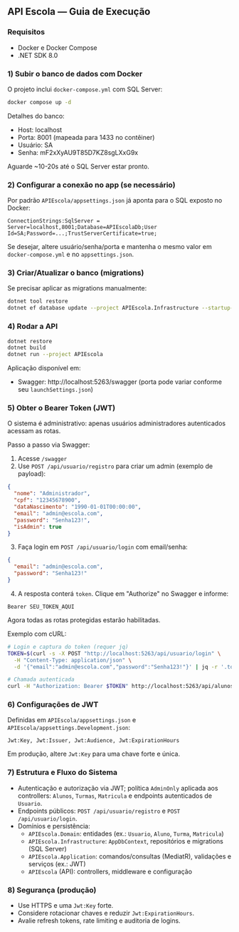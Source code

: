 ## API Escola — Guia de Execução

### Requisitos

- Docker e Docker Compose
- .NET SDK 8.0

### 1) Subir o banco de dados com Docker

O projeto inclui `docker-compose.yml` com SQL Server:

```bash
docker compose up -d
```

Detalhes do banco:
- Host: localhost
- Porta: 8001 (mapeada para 1433 no contêiner)
- Usuário: SA
- Senha: mF2xXyAU9T85D7KZ8sgLXxG9x

Aguarde ~10-20s até o SQL Server estar pronto.

### 2) Configurar a conexão no app (se necessário)

Por padrão `APIEscola/appsettings.json` já aponta para o SQL exposto no Docker:

```
ConnectionStrings:SqlServer = Server=localhost,8001;Database=APIEscolaDb;User Id=SA;Password=...;TrustServerCertificate=true;
```

Se desejar, altere usuário/senha/porta e mantenha o mesmo valor em `docker-compose.yml` e no `appsettings.json`.

### 3) Criar/Atualizar o banco (migrations)

Se precisar aplicar as migrations manualmente:

```bash
dotnet tool restore
dotnet ef database update --project APIEscola.Infrastructure --startup-project APIEscola
```

### 4) Rodar a API

```bash
dotnet restore
dotnet build
dotnet run --project APIEscola
```

Aplicação disponível em:
- Swagger: http://localhost:5263/swagger (porta pode variar conforme seu `launchSettings.json`)

### 5) Obter o Bearer Token (JWT)

O sistema é administrativo: apenas usuários administradores autenticados acessam as rotas.

Passo a passo via Swagger:
1. Acesse `/swagger`
2. Use `POST /api/usuario/registro` para criar um admin (exemplo de payload):

```json
{
  "nome": "Administrador",
  "cpf": "12345678900",
  "dataNascimento": "1990-01-01T00:00:00",
  "email": "admin@escola.com",
  "password": "Senha123!",
  "isAdmin": true
}
```

3. Faça login em `POST /api/usuario/login` com email/senha:

```json
{
  "email": "admin@escola.com",
  "password": "Senha123!"
}
```

4. A resposta conterá `token`. Clique em "Authorize" no Swagger e informe:

```
Bearer SEU_TOKEN_AQUI
```

Agora todas as rotas protegidas estarão habilitadas.

Exemplo com cURL:

```bash
# Login e captura do token (requer jq)
TOKEN=$(curl -s -X POST "http://localhost:5263/api/usuario/login" \
  -H "Content-Type: application/json" \
  -d '{"email":"admin@escola.com","password":"Senha123!"}' | jq -r '.token')

# Chamada autenticada
curl -H "Authorization: Bearer $TOKEN" http://localhost:5263/api/alunos
```

### 6) Configurações de JWT

Definidas em `APIEscola/appsettings.json` e `APIEscola/appsettings.Development.json`:

```
Jwt:Key, Jwt:Issuer, Jwt:Audience, Jwt:ExpirationHours
```

Em produção, altere `Jwt:Key` para uma chave forte e única.

### 7) Estrutura e Fluxo do Sistema

- Autenticação e autorização via JWT; política `AdminOnly` aplicada aos controllers: `Alunos`, `Turmas`, `Matricula` e endpoints autenticados de `Usuario`.
- Endpoints públicos: `POST /api/usuario/registro` e `POST /api/usuario/login`.
- Domínios e persistência:
  - `APIEscola.Domain`: entidades (ex.: `Usuario`, `Aluno`, `Turma`, `Matricula`)
  - `APIEscola.Infrastructure`: `AppDbContext`, repositórios e migrations (SQL Server)
  - `APIEscola.Application`: comandos/consultas (MediatR), validações e serviços (ex.: JWT)
  - `APIEscola` (API): controllers, middleware e configuração

### 8) Segurança (produção)

- Use HTTPS e uma `Jwt:Key` forte.
- Considere rotacionar chaves e reduzir `Jwt:ExpirationHours`.
- Avalie refresh tokens, rate limiting e auditoria de logins.


